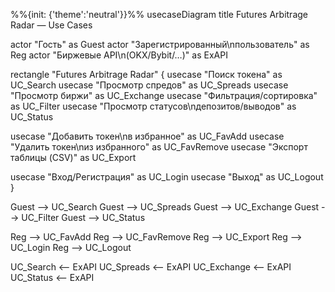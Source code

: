 %%{init: {'theme':'neutral'}}%%
usecaseDiagram
title Futures Arbitrage Radar — Use Cases

actor "Гость" as Guest
actor "Зарегистрированный\nпользователь" as Reg
actor "Биржевые API\n(OKX/Bybit/…)" as ExAPI

rectangle "Futures Arbitrage Radar" {
  usecase "Поиск токена" as UC_Search
  usecase "Просмотр спредов" as UC_Spreads
  usecase "Просмотр биржи" as UC_Exchange
  usecase "Фильтрация/сортировка" as UC_Filter
  usecase "Просмотр статусов\nдепозитов/выводов" as UC_Status

  usecase "Добавить токен\nв избранное" as UC_FavAdd
  usecase "Удалить токен\nиз избранного" as UC_FavRemove
  usecase "Экспорт таблицы (CSV)" as UC_Export

  usecase "Вход/Регистрация" as UC_Login
  usecase "Выход" as UC_Logout
}

Guest --> UC_Search
Guest --> UC_Spreads
Guest --> UC_Exchange
Guest --> UC_Filter
Guest --> UC_Status

Reg --> UC_FavAdd
Reg --> UC_FavRemove
Reg --> UC_Export
Reg --> UC_Login
Reg --> UC_Logout

UC_Search <-- ExAPI
UC_Spreads <-- ExAPI
UC_Exchange <-- ExAPI
UC_Status <-- ExAPI
